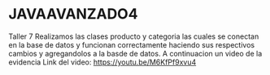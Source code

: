 # JAVAAVANZADO4
Taller 7
Realizamos las clases producto y categoria las cuales se conectan en la base de datos y funcionan correctamente haciendo sus respectivos cambios y agregandolos a la basde de datos. 
A continuacion un video de la evidencia
Link del video:
https://youtu.be/M6KfPf9xvu4
